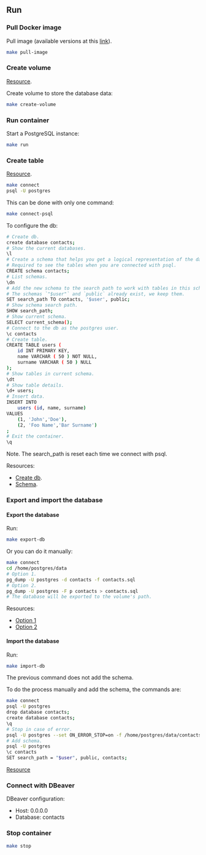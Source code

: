 ## Run

### Pull Docker image

Pull image (available versions at this [link](https://hub.docker.com/_/postgres/)).

```bash
make pull-image
```

### Create volume

[Resource](https://rhiyo.github.io/post/2021-4-21-running-postgres-in-docker-container-with-mounted-volume/).

Create volume to store the database data:

```bash
make create-volume
```

### Run container

Start a PostgreSQL instance:

```bash
make run
```

### Create table

[Resource](https://phoenixnap.com/kb/deploy-postgresql-on-docker).

```bash
make connect
psql -U postgres
```

This can be done with only one command:

```bash
make connect-psql
```

To configure the db:

```bash
# Create db.
create database contacts;
# Show the current databases.
\l
# Create a schema that helps you get a logical representation of the database structure.
# Required to see the tables when you are connected with psql.
CREATE schema contacts;
# List schemas.
\dn
# Add the new schema to the search path to work with tables in this schema without specifying the schema name.
# The schemas `"$user"` and `public` already exist, we keep them.
SET search_path TO contacts, '$user', public;
# Show schema search path.
SHOW search_path;
# Show current schema.
SELECT current_schema();
# Connect to the db as the postgres user.
\c contacts
# Create table.
CREATE TABLE users (
	id INT PRIMARY KEY,
	name VARCHAR ( 50 ) NOT NULL,
	surname VARCHAR ( 50 ) NULL
);
# Show tables in current schema.
\dt
# Show table details.
\d+ users;
# Insert data.
INSERT INTO
    users (id, name, surname)
VALUES
    (1, 'John','Doe'),
    (2, 'Foo Name','Bar Surname')
;
# Exit the container.
\q
```

Note. The search_path is reset each time we connect with psql.

Resources:
- [Create db](https://www.postgresqltutorial.com/postgresql-administration/postgresql-create-database/).
- [Schema](https://www.postgresqltutorial.com/postgresql-administration/postgresql-schema/).

### Export and import the database

#### Export the database

Run:

```bash
make export-db
```

Or you can do it manually:

```bash
make connect
cd /home/postgres/data
# Option 1.
pg_dump -U postgres -d contacts -f contacts.sql
# Option 2.
pg_dump -U postgres -F p contacts > contacts.sql
# The database will be exported to the volume's path.
```

Resources:

- [Option 1](https://www.postgresqltutorial.com/postgresql-administration/postgresql-copy-database/)
- [Option 2](https://www.postgresqltutorial.com/postgresql-administration/postgresql-backup-database/)

#### Import the database

Run:

```bash
make import-db
```

The previous command does not add the schema.

To do the process manually and add the schema, the commands are:

```bash
make connect
psql -U postgres
drop database contacts;
create database contacts;
\q
# Stop in case of error.
psql -U postgres --set ON_ERROR_STOP=on -f /home/postgres/data/contacts.sql contacts
# Add schema.
psql -U postgres
\c contacts
SET search_path = "$user", public, contacts;
```

[Resource](https://www.postgresqltutorial.com/postgresql-administration/postgresql-restore-database/)

### Connect with DBeaver

DBeaver configuration:

- Host: 0.0.0.0
- Database: contacts

### Stop container

```bash
make stop
```

